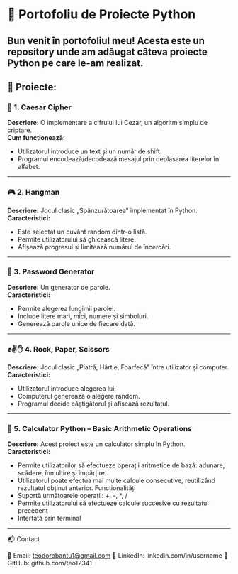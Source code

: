 # 🐍 Portofoliu de Proiecte Python  

Bun venit în portofoliul meu! Acesta este un repository unde am adăugat câteva proiecte Python pe care le-am realizat.
---

## 📌 Proiecte:
### 🔐 1. Caesar Cipher  
**Descriere:** O implementare a cifrului lui Cezar, un algoritm simplu de criptare.  
**Cum funcționează:**  
- Utilizatorul introduce un text și un număr de shift.  
- Programul encodează/decodează mesajul prin deplasarea literelor în alfabet.  


---

### 🎮 2. Hangman  
**Descriere:** Jocul clasic „Spânzurătoarea” implementat în Python.  
**Caracteristici:**  
- Este selectat un cuvânt random dintr-o listă.  
- Permite utilizatorului să ghicească litere.  
- Afișează progresul și limitează numărul de încercări.
  

---

### 🔑 3. Password Generator  
**Descriere:** Un generator de parole.  
**Caracteristici:**  
- Permite alegerea lungimii parolei.  
- Include litere mari, mici, numere și simboluri.  
- Generează parole unice de fiecare dată.  


---

### ✊✌✋ 4. Rock, Paper, Scissors  
**Descriere:** Jocul clasic „Piatră, Hârtie, Foarfecă” între utilizator și computer.  
**Caracteristici:**  
- Utilizatorul introduce alegerea lui.  
- Computerul generează o alegere random.  
- Programul decide câștigătorul și afișează rezultatul.

---

### 📌 5. Calculator Python – Basic Arithmetic Operations
**Descriere:** Acest proiect este un calculator simplu în Python.  
**Caracteristici:**
- Permite utilizatorilor să efectueze operații aritmetice de bază: adunare, scădere, înmulțire și împărțire..
- Utilizatorul poate efectua mai multe calcule consecutive, reutilizând rezultatul obținut anterior.
Funcționalități
- Suportă următoarele operații: +, -, *, /
- Permite utilizatorului să efectueze calcule succesive cu rezultatul precedent
- Interfață prin terminal

---

📬 Contact

📧 Email: teodorobantu1@gmail.com
💼 LinkedIn: linkedin.com/in/username
🐙 GitHub: github.com/teo12341
